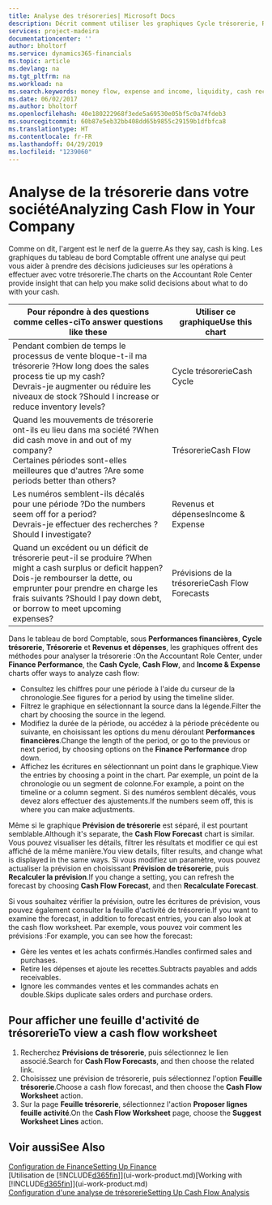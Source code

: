 ```yaml
---
title: Analyse des trésoreries| Microsoft Docs
description: Décrit comment utiliser les graphiques Cycle trésorerie, Revenus et dépenses, Trésorerie et Prévision de trésorerie pour analyser les flux de trésorerie passés et futurs, entrants et sortants de votre société.
services: project-madeira
documentationcenter: ''
author: bholtorf
ms.service: dynamics365-financials
ms.topic: article
ms.devlang: na
ms.tgt_pltfrm: na
ms.workload: na
ms.search.keywords: money flow, expense and income, liquidity, cash receipts minus cash payments, Cartera
ms.date: 06/02/2017
ms.author: bholtorf
ms.openlocfilehash: 40e180222968f3ede5a69530e05bf5c0a74fdeb3
ms.sourcegitcommit: 60b87e5eb32bb408dd65b9855c29159b1dfbfca8
ms.translationtype: HT
ms.contentlocale: fr-FR
ms.lasthandoff: 04/29/2019
ms.locfileid: "1239060"
---
```

# <a name="analyzing-cash-flow-in-your-company"></a><span data-ttu-id="4a3b3-103">Analyse de la trésorerie dans votre société</span><span class="sxs-lookup"><span data-stu-id="4a3b3-103">Analyzing Cash Flow in Your Company</span></span>
<span data-ttu-id="4a3b3-104">Comme on dit, l'argent est le nerf de la guerre.</span><span class="sxs-lookup"><span data-stu-id="4a3b3-104">As they say, cash is king.</span></span> <span data-ttu-id="4a3b3-105">Les graphiques du tableau de bord Comptable offrent une analyse qui peut vous aider à prendre des décisions judicieuses sur les opérations à effectuer avec votre trésorerie.</span><span class="sxs-lookup"><span data-stu-id="4a3b3-105">The charts on the Accountant Role Center provide insight that can help you make solid decisions about what to do with your cash.</span></span>  

| <span data-ttu-id="4a3b3-106">Pour répondre à des questions comme celles-ci</span><span class="sxs-lookup"><span data-stu-id="4a3b3-106">To answer questions like these</span></span> | <span data-ttu-id="4a3b3-107">Utiliser ce graphique</span><span class="sxs-lookup"><span data-stu-id="4a3b3-107">Use this chart</span></span> |
| --- | --- |
| <span data-ttu-id="4a3b3-108">Pendant combien de temps le processus de vente bloque-t-il ma trésorerie ?</span><span class="sxs-lookup"><span data-stu-id="4a3b3-108">How long does the sales process tie up my cash?</span></span></br> <span data-ttu-id="4a3b3-109">Devrais-je augmenter ou réduire les niveaux de stock ?</span><span class="sxs-lookup"><span data-stu-id="4a3b3-109">Should I increase or reduce inventory levels?</span></span> |<span data-ttu-id="4a3b3-110">Cycle trésorerie</span><span class="sxs-lookup"><span data-stu-id="4a3b3-110">Cash Cycle</span></span> |
| <span data-ttu-id="4a3b3-111">Quand les mouvements de trésorerie ont-ils eu lieu dans ma société ?</span><span class="sxs-lookup"><span data-stu-id="4a3b3-111">When did cash move in and out of my company?</span></span></br> <span data-ttu-id="4a3b3-112">Certaines périodes sont-elles meilleures que d'autres ?</span><span class="sxs-lookup"><span data-stu-id="4a3b3-112">Are some periods better than others?</span></span> |<span data-ttu-id="4a3b3-113">Trésorerie</span><span class="sxs-lookup"><span data-stu-id="4a3b3-113">Cash Flow</span></span> |
| <span data-ttu-id="4a3b3-114">Les numéros semblent-ils décalés pour une période ?</span><span class="sxs-lookup"><span data-stu-id="4a3b3-114">Do the numbers seem off for a period?</span></span></br> <span data-ttu-id="4a3b3-115">Devrais-je effectuer des recherches ?</span><span class="sxs-lookup"><span data-stu-id="4a3b3-115">Should I investigate?</span></span> |<span data-ttu-id="4a3b3-116">Revenus et dépenses</span><span class="sxs-lookup"><span data-stu-id="4a3b3-116">Income & Expense</span></span> |
| <span data-ttu-id="4a3b3-117">Quand un excédent ou un déficit de trésorerie peut-il se produire ?</span><span class="sxs-lookup"><span data-stu-id="4a3b3-117">When might a cash surplus or deficit happen?</span></span></br> <span data-ttu-id="4a3b3-118">Dois-je rembourser la dette, ou emprunter pour prendre en charge les frais suivants ?</span><span class="sxs-lookup"><span data-stu-id="4a3b3-118">Should I pay down debt, or borrow to meet upcoming expenses?</span></span> |<span data-ttu-id="4a3b3-119">Prévisions de la trésorerie</span><span class="sxs-lookup"><span data-stu-id="4a3b3-119">Cash Flow Forecasts</span></span> |

<span data-ttu-id="4a3b3-120">Dans le tableau de bord Comptable, sous **Performances financières**, **Cycle trésorerie**, **Trésorerie** et **Revenus et dépenses**, les graphiques offrent des méthodes pour analyser la trésorerie :</span><span class="sxs-lookup"><span data-stu-id="4a3b3-120">On the Accountant Role Center, under **Finance Performance**, the **Cash Cycle**, **Cash Flow**, and **Income & Expense** charts offer ways to analyze cash flow:</span></span>  

* <span data-ttu-id="4a3b3-121">Consultez les chiffres pour une période à l'aide du curseur de la chronologie.</span><span class="sxs-lookup"><span data-stu-id="4a3b3-121">See figures for a period by using the timeline slider.</span></span>  
* <span data-ttu-id="4a3b3-122">Filtrez le graphique en sélectionnant la source dans la légende.</span><span class="sxs-lookup"><span data-stu-id="4a3b3-122">Filter the chart by choosing the source in the legend.</span></span>  
* <span data-ttu-id="4a3b3-123">Modifiez la durée de la période, ou accédez à la période précédente ou suivante, en choisissant les options du menu déroulant **Performances financières**.</span><span class="sxs-lookup"><span data-stu-id="4a3b3-123">Change the length of the period, or go to the previous or next period, by choosing options on the **Finance Performance** drop down.</span></span>  
* <span data-ttu-id="4a3b3-124">Affichez les écritures en sélectionnant un point dans le graphique.</span><span class="sxs-lookup"><span data-stu-id="4a3b3-124">View the entries by choosing a point in the chart.</span></span> <span data-ttu-id="4a3b3-125">Par exemple, un point de la chronologie ou un segment de colonne.</span><span class="sxs-lookup"><span data-stu-id="4a3b3-125">For example, a point on the timeline or a column segment.</span></span> <span data-ttu-id="4a3b3-126">Si des numéros semblent décalés, vous devez alors effectuer des ajustements.</span><span class="sxs-lookup"><span data-stu-id="4a3b3-126">If the numbers seem off, this is where you can make adjustments.</span></span>  

<span data-ttu-id="4a3b3-127">Même si le graphique **Prévision de trésorerie** est séparé, il est pourtant semblable.</span><span class="sxs-lookup"><span data-stu-id="4a3b3-127">Although it's separate, the **Cash Flow Forecast** chart is similar.</span></span> <span data-ttu-id="4a3b3-128">Vous pouvez visualiser les détails, filtrer les résultats et modifier ce qui est affiché de la même manière.</span><span class="sxs-lookup"><span data-stu-id="4a3b3-128">You view details, filter results, and change what is displayed in the same ways.</span></span> <span data-ttu-id="4a3b3-129">Si vous modifiez un paramètre, vous pouvez actualiser la prévision en choisissant **Prévision de trésorerie**, puis **Recalculer la prévision**.</span><span class="sxs-lookup"><span data-stu-id="4a3b3-129">If you change a setting, you can refresh the forecast by choosing **Cash Flow Forecast**, and then **Recalculate Forecast**.</span></span>

<span data-ttu-id="4a3b3-130">Si vous souhaitez vérifier la prévision, outre les écritures de prévision, vous pouvez également consulter la feuille d'activité de trésorerie.</span><span class="sxs-lookup"><span data-stu-id="4a3b3-130">If you want to examine the forecast, in addition to forecast entries, you can also look at the cash flow worksheet.</span></span> <span data-ttu-id="4a3b3-131">Par exemple, vous pouvez voir comment les prévisions :</span><span class="sxs-lookup"><span data-stu-id="4a3b3-131">For example, you can see how the forecast:</span></span>

* <span data-ttu-id="4a3b3-132">Gère les ventes et les achats confirmés.</span><span class="sxs-lookup"><span data-stu-id="4a3b3-132">Handles confirmed sales and purchases.</span></span>  
* <span data-ttu-id="4a3b3-133">Retire les dépenses et ajoute les recettes.</span><span class="sxs-lookup"><span data-stu-id="4a3b3-133">Subtracts payables and adds receivables.</span></span>  
* <span data-ttu-id="4a3b3-134">Ignore les commandes ventes et les commandes achats en double.</span><span class="sxs-lookup"><span data-stu-id="4a3b3-134">Skips duplicate sales orders and purchase orders.</span></span>  

## <a name="to-view-a-cash-flow-worksheet"></a><span data-ttu-id="4a3b3-135">Pour afficher une feuille d'activité de trésorerie</span><span class="sxs-lookup"><span data-stu-id="4a3b3-135">To view a cash flow worksheet</span></span>
1. <span data-ttu-id="4a3b3-136">Recherchez **Prévisions de trésorerie**, puis sélectionnez le lien associé.</span><span class="sxs-lookup"><span data-stu-id="4a3b3-136">Search for **Cash Flow Forecasts**, and then choose the related link.</span></span>  
2. <span data-ttu-id="4a3b3-137">Choisissez une prévision de trésorerie, puis sélectionnez l'option **Feuille trésorerie**.</span><span class="sxs-lookup"><span data-stu-id="4a3b3-137">Choose a cash flow forecast, and then choose the **Cash Flow Worksheet** action.</span></span>  
3. <span data-ttu-id="4a3b3-138">Sur la page **Feuille trésorerie**, sélectionnez l'action **Proposer lignes feuille activité**.</span><span class="sxs-lookup"><span data-stu-id="4a3b3-138">On the **Cash Flow Worksheet** page, choose the **Suggest Worksheet Lines** action.</span></span>  

## <a name="see-also"></a><span data-ttu-id="4a3b3-139">Voir aussi</span><span class="sxs-lookup"><span data-stu-id="4a3b3-139">See Also</span></span>
[<span data-ttu-id="4a3b3-140">Configuration de Finance</span><span class="sxs-lookup"><span data-stu-id="4a3b3-140">Setting Up Finance</span></span>](finance-setup-finance.md)  
<span data-ttu-id="4a3b3-141">[Utilisation de [!INCLUDE[d365fin](includes/d365fin_md.md)]](ui-work-product.md)</span><span class="sxs-lookup"><span data-stu-id="4a3b3-141">[Working with [!INCLUDE[d365fin](includes/d365fin_md.md)]](ui-work-product.md)</span></span>  
[<span data-ttu-id="4a3b3-142">Configuration d'une analyse de trésorerie</span><span class="sxs-lookup"><span data-stu-id="4a3b3-142">Setting Up Cash Flow Analysis</span></span>](finance-setup-cash-flow-analyses.md)  
